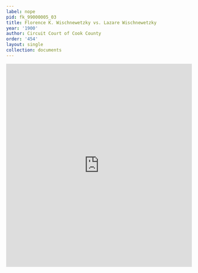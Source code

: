 ```yaml
---
label: nope
pid: fk_99000005_03
title: Florence K. Wischnewetzky vs. Lazare Wischnewetzky
year: '1900'
author: Circuit Court of Cook County
order: '454'
layout: single
collection: documents
---
```

<iframe src="https://northwestern.app.box.com/embed/s/r6k96csftmav7foqfkzl95m54pb34z73?sortColumn=date&view=list" width="100%" height="550" frameborder="0" allowfullscreen webkitallowfullscreen msallowfullscreen></iframe>
